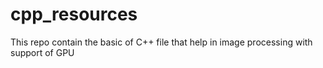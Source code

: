 # cpp_resources
This repo contain the basic of C++ file that help in image processing with support of GPU
